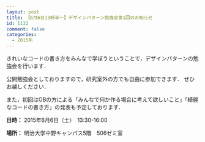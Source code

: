 ```yaml
---
layout: post
title: 【6月6日13時半～】デザインパターン勉強会第1回のお知らせ
id: 1132
comment: false
categories:
  - 2015年
---
```


きれいなコードの書き方をみんなで学ぼうということで，デザインパターンの勉強会を行います．

公開勉強会としておりますので，研究室外の方でも自由に参加できます．
ぜひお越しください．

また，初回はOBの方による「みんなで何か作る場合に考えて欲しいこと」「綺麗なコードの書き方」の発表も予定しております．

**日時：** 2015年6月6日（土）　13:30-16:00

**場所：** 明治大学中野キャンパス5階　506ゼミ室
